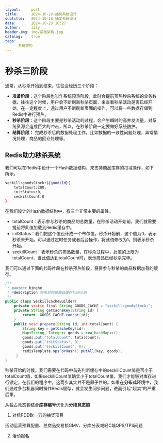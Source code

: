 ```yaml
---
layout:     post
title:      2024-10-28-抽奖系统设计
subtitle:   2024-10-28-抽奖系统设计
date:       2024-10-28 16:27
author:     lily
header-img: img/系统架构.jpg
catalog:    true
tags:
    - 系统架构
---
```


# 秒杀三阶段

通常，从秒杀开始到结束，往往会经历三个阶段：

- **准备阶段**：这个阶段也叫作系统预热阶段，此时会提前预热秒杀系统的业务数据，往往这个时候，用户会不断刷新秒杀页面，来查看秒杀活动是否已经开始。在一定程度上，通过用户不断刷新页面的操作，可以将一些数据存储到Redis中进行预热。
- **秒杀阶段**：这个阶段主要是秒杀活动的过程，会产生瞬时的高并发流量，对系统资源会造成巨大的冲击，所以，在秒杀阶段一定要做好系统防护。
- **结算阶段：** 完成秒杀后的数据处理工作，比如数据的一致性问题处理，异常情况处理，商品的回仓处理等。

## Redis助力秒杀系统

我们可以在Redis中设计一个Hash数据结构，来支持商品库存的扣减操作，如下所示。

```bash
seckill:goodsStock:${goodsId}{
	totalCount:200,
	initStatus:0,
	seckillCount:0
}
```

在我们设计的Hash数据结构中，有三个非常主要的属性。

- totalCount：表示参与秒杀的商品的总数量，在秒杀活动开始前，我们就需要提前将此值加载到Redis缓存中。
- initStatus：我们把这个值设计成一个布尔值。秒杀开始前，这个值为0，表示秒杀未开始。可以通过定时任务或者后台操作，将此值修改为1，则表示秒杀开始。
- seckillCount：表示秒杀的商品数量，在秒杀过程中，此值的上限为totalCount，当此值达到totalCount时，表示商品已经秒杀完毕。

我们可以通过下面的代码片段在秒杀预热阶段，将要参与秒杀的商品数据加载的缓存。

```java
/**
 * @author binghe
 * @description 秒杀前构建商品缓存代码示例
 */
public class SeckillCacheBuilder{
    private static final String GOODS_CACHE = "seckill:goodsStock:"; 
    private String getCacheKey(String id) { 
        return  GOODS_CACHE.concat(id);
    } 
    public void prepare(String id, int totalCount) { 
        String key = getCacheKey(id); 
        Map<String, Integer> goods = new HashMap<>(); 
        goods.put("totalCount", totalCount); 
        goods.put("initStatus", 0); 
        goods.put("seckillCount", 0); 
        redisTemplate.opsForHash().putAll(key, goods); 
     }
}
```

秒杀开始的时候，我们需要在代码中首先判断缓存中的seckillCount值是否小于totalCount值，如果seckillCount值确实小于totalCount值，我们才能够对库存进行锁定。在我们的程序中，这两步其实并不是原子性的。如果在**分布式**环境中，我们通过多台机器同时操作Redis缓存，就会发生同步问题，进而引起“超卖”的严重后果。

从独占竞态锁结合**库存编号**优化为**分段竞态锁**


1. 对标PDD砍一刀的抽奖项目

活动运营预算配置、总商品交易额GMV、分库分表减轻C端QPS/TPS问题

2. 活动报名